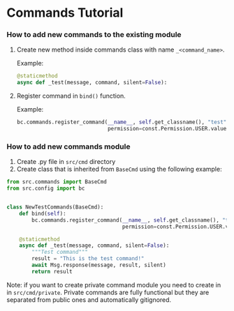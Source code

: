# Commands Tutorial

### How to add new commands to the existing module

1. Create new method inside commands class with name `_<command_name>`.

    Example:
    ```py
    @staticmethod
    async def _test(message, command, silent=False):
    ```
1. Register command in `bind()` function.

    Example:
    ```py
    bc.commands.register_command(__name__, self.get_classname(), "test",
                                 permission=const.Permission.USER.value, subcommand=True)
    ```

### How to add new commands module

1. Create .py file in `src/cmd` directory
1. Create class that is inherited from `BaseCmd` using the following example:

```py
from src.commands import BaseCmd
from src.config import bc


class NewTestCommands(BaseCmd):
    def bind(self):
        bc.commands.register_command(__name__, self.get_classname(), "test",
                                     permission=const.Permission.USER.value, subcommand=True)

    @staticmethod
    async def _test(message, command, silent=False):
        """Test command"""
        result = "This is the test command!"
        await Msg.response(message, result, silent)
        return result
```

Note: if you want to create private command module you need to create in in `src/cmd/private`. Private commands are fully functional but they are separated from public ones and automatically gitignored.
